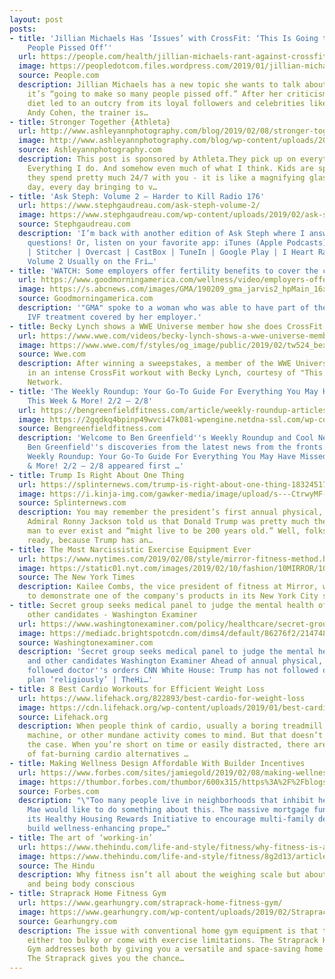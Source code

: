 ```yaml
---
layout: post
posts:
- title: 'Jillian Michaels Has ‘Issues’ with CrossFit: ‘This Is Going to Make So Many
    People Pissed Off’'
  url: https://people.com/health/jillian-michaels-rant-against-crossfit/
  image: https://peopledotcom.files.wordpress.com/2019/01/jillian-michaels-1.jpg?crop=0px%2C12px%2C1402px%2C736px&resize=1200%2C630
  source: People.com
  description: Jillian Michaels has a new topic she wants to talk about, and she knows
    it’s “going to make so many people pissed off.” After her criticism of the keto
    diet led to an outcry from its loyal followers and celebrities like Al Roker and
    Andy Cohen, the trainer is…
- title: Stronger Together {Athleta}
  url: http://www.ashleyannphotography.com/blog/2019/02/08/stronger-together-athleta/
  image: http://www.ashleyannphotography.com/blog/wp-content/uploads/2019/02/07-31961-post/2.19athleta-08.jpg
  source: Ashleyannphotography.com
  description: This post is sponsored by Athleta.They pick up on everything I say.
    Everything I do. And somehow even much of what I think. Kids are sponges and when
    they spend pretty much 24/7 with you - it is like a magnifying glass held up all
    day, every day bringing to v…
- title: 'Ask Steph: Volume 2 – Harder to Kill Radio 176'
  url: https://www.stephgaudreau.com/ask-steph-volume-2/
  image: https://www.stephgaudreau.com/wp-content/uploads/2019/02/ask-steph-v2.jpg
  source: Stephgaudreau.com
  description: 'I’m back with another edition of Ask Steph where I answer your listener
    questions! Or, listen on your favorite app: iTunes (Apple Podcasts) | Spotify
    | Stitcher | Overcast | CastBox | TuneIn | Google Play | I Heart Radio Ask Steph:
    Volume 2 Usually on the Fri…'
- title: 'WATCH: Some employers offer fertility benefits to cover the cost of IVF'
  url: https://www.goodmorningamerica.com/wellness/video/employers-offer-fertility-benefits-cover-cost-ivf-60932906
  image: https://s.abcnews.com/images/GMA/190209_gma_jarvis2_hpMain_16x9_992.jpg
  source: Goodmorningamerica.com
  description: '"GMA" spoke to a woman who was able to have part of the cost of her
    IVF treatment covered by her employer.'
- title: Becky Lynch shows a WWE Universe member how she does CrossFit
  url: https://www.wwe.com/videos/becky-lynch-shows-a-wwe-universe-member-how-she-does-crossfit
  image: https://www.wwe.com/f/styles/og_image/public/2019/02/tw524_bexfeat_02082019pic2--b23711a2d938ec96c07b5de71c85e1df.jpg
  source: Wwe.com
  description: After winning a sweepstakes, a member of the WWE Universe partakes
    in an intense CrossFit workout with Becky Lynch, courtesy of "This Week" on WWE
    Network.
- title: 'The Weekly Roundup: Your Go-To Guide For Everything You May Have Missed
    This Week & More! 2/2 – 2/8'
  url: https://bengreenfieldfitness.com/article/weekly-roundup-articles/weekly-roundup-2-2-2-8/
  image: https://2gqdkq4bpinp49wvci47k081-wpengine.netdna-ssl.com/wp-content/uploads/2019/02/Untitled-design-7.png
  source: Bengreenfieldfitness.com
  description: 'Welcome to Ben Greenfield''s Weekly Roundup and Cool New Discoveries!
    Ben Greenfield''s discoveries from the latest news from the fronts The post The
    Weekly Roundup: Your Go-To Guide For Everything You May Have Missed This Week
    & More! 2/2 – 2/8 appeared first …'
- title: Trump Is Right About One Thing
  url: https://splinternews.com/trump-is-right-about-one-thing-1832451745
  image: https://i.kinja-img.com/gawker-media/image/upload/s---CtrwyMF--/c_fill,fl_progressive,g_center,h_900,q_80,w_1600/pk6cmcwlnuilch5cyssl.jpg
  source: Splinternews.com
  description: You may remember the president’s first annual physical, in which Rear
    Admiral Ronny Jackson told us that Donald Trump was pretty much the healthiest
    man to ever exist and “might live to be 200 years old.” Well, folks, I hope you’re
    ready, because Trump has an…
- title: The Most Narcissistic Exercise Equipment Ever
  url: https://www.nytimes.com/2019/02/08/style/mirror-fitness-method.html
  image: https://static01.nyt.com/images/2019/02/10/fashion/10MIRROR/10MIRROR-facebookJumbo.jpg
  source: The New York Times
  description: Kailee Combs, the vice president of fitness at Mirror, working out
    to demonstrate one of the company's products in its New York City showroom.
- title: Secret group seeks medical panel to judge the mental health of Trump and
    other candidates - Washington Examiner
  url: https://www.washingtonexaminer.com/policy/healthcare/secret-group-seeks-medical-panel-to-judge-the-mental-health-of-trump-and-other-candidates
  image: https://mediadc.brightspotcdn.com/dims4/default/86276f2/2147483647/strip/true/crop/5184x2722+0+136/resize/1200x630!/quality/90/?url=https%3A%2F%2Fmediadc.brightspotcdn.com%2Fe8%2Fa4%2F3aa8619b4c89b1e712695d0b23fe%2F334103932-1-5.jpg
  source: Washingtonexaminer.com
  description: 'Secret group seeks medical panel to judge the mental health of Trump
    and other candidates Washington Examiner Ahead of annual physical, Trump has not
    followed doctor''s orders CNN White House: Trump has not followed diet and exercise
    plan ‘religiously’ | TheHi…'
- title: 8 Best Cardio Workouts for Efficient Weight Loss
  url: https://www.lifehack.org/822893/best-cardio-for-weight-loss
  image: https://cdn.lifehack.org/wp-content/uploads/2019/01/best-cardio-for-weight-loss.jpeg
  source: Lifehack.org
  description: When people think of cardio, usually a boring treadmill, elliptical
    machine, or other mundane activity comes to mind. But that doesn’t have to be
    the case. When you’re short on time or easily distracted, there are a variety
    of fat-burning cardio alternatives …
- title: Making Wellness Design Affordable With Builder Incentives
  url: https://www.forbes.com/sites/jamiegold/2019/02/08/making-wellness-design-affordable-with-builder-incentives/
  image: https://thumbor.forbes.com/thumbor/600x315/https%3A%2F%2Fblogs-images.forbes.com%2Fthumbnails%2Fblog_6082%2Fpt_6082_325_o.jpg%3Ft%3D1549629018
  source: Forbes.com
  description: "\"Too many people live in neighborhoods that inhibit health.” Fannie
    Mae would like to do something about this. The massive mortgage funder introduced
    its Healthy Housing Rewards Initiative to encourage multi-family developers to
    build wellness-enhancing prope…"
- title: The art of ‘working-in’
  url: https://www.thehindu.com/life-and-style/fitness/why-fitness-is-about-being-body-conscious/article26213981.ece
  image: https://www.thehindu.com/life-and-style/fitness/8g2d13/article26213980.ece/ALTERNATES/LANDSCAPE_615/05WK-sustain1
  source: The Hindu
  description: Why fitness isn’t all about the weighing scale but about consistency,
    and being body conscious
- title: Straprack Home Fitness Gym
  url: https://www.gearhungry.com/straprack-home-fitness-gym/
  image: https://www.gearhungry.com/wp-content/uploads/2019/02/Straprack-Home-Fitness-Gym-thumbnail.jpg
  source: Gearhungry.com
  description: The issue with conventional home gym equipment is that they can be
    either too bulky or come with exercise limitations. The Straprack Home Fitness
    Gym addresses both by giving you a versatile and space-saving home gym system.
    The Straprack gives you the chance…
---
```


